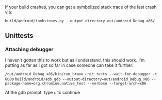 If your build crashes, you can get a symbolized stack trace of the last crash via:

`build/android/tombstones.py --output-directory out/android_Debug_x86/`


## Unittests


### Attaching debugger

I haven't gotten this to work but as I understand, this should work.
I'm putting as far as I got so far in case someone can take it further.

`/out/android_Debug_x86/bin/run_brave_unit_tests --wait-for-debugger -t 6000`
`build/android/adb_gdb --output-directory=out/android_Debug_x86 --package-name=org.chromium.native_test --verbose --target-arch=x86`

At the gdb prompt, type `c` to continue